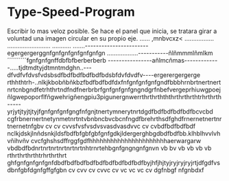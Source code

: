 # Type-Speed-Program
Escribir lo mas veloz posible.
Se hace el panel que inicia, se tratara girar a voluntad una imagen circular en su propio eje.
......
,mnbvcxz<
.................
.........................
...........
.......-----------------------egergergerggnfgnfgnfgnfgnfgnfgn
..................-----------ñlñmmmlñmlkm´´´´´´´´´´fgnfgnfgnffdbfbfberberberb
----------------añlmcñmas-------------.....tjdtmdtyjdtmntmdghn..---dfvdfvfdvsfvdsbsdfbdfbdfbdfbdfbdsbfdvfdvdfv----ergerergergerge
rthhthtrh-..nlkjkbobñbñkbzfbdfbdfbdfdxfnfgnfgnfgnfgndfbbbhrnbrtnertnertnrtcnbgndfetrhthrtndfndfnerbrbrfgnfgnfgnfgngndgrfnbefvergeprhiuwgpoejñlgwepoporflfñgwehrigñengpiu3pigunergnwerrthrthrthththrthrthrthtrhrthrth
-----yrjytjtyjtjtyjfgnfgnfgnfgngfnfgnjtnertymnerytnrtdgdfbdfbdfbdfbdfbcvcbd cgfrbnernertnetynmetnrtntvbnbncbvcbcnfngdfbrehrthsdfghdfrnernetnertnrtnernetnfgbv cv cv cvvsfvsfvsdvsvasdvasdvvc cv cvbdfbdfbdfbdf
nclkjdskjlnñdsnkjldsfbdfbfgbfgbfgnfgdkjldergerghbgdbdfbdfbb.klhblhvvlvhvñihvñv cvcfghshsdffrggfgdfhhhhhhhhhhhhhhhhhhhhhhaerwargarw
vbdbdfbdnrtnrtnrtnrtnrtnrtnhtrnrtehbgnfgngngnfgnvn vb bv vb vb vb vb
rthrthrthrthtrhrthrthrt
ghfgnfgnfgnfgnfdbdfbdfbdfbdfbdfbdfbdfbdfbdfbyjhfjhjtyjryjryjryjrtjdfgdfvsdbnfgbfdgnfgffgfgbn
cv cvv  cv cvvc cv vc vc vc cv dgfnbgf nfgnbdxf
